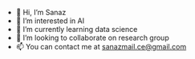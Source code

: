 - 👋 Hi, I’m Sanaz
- 👀 I’m interested in AI
- 🌱 I’m currently learning data science
- 💞️ I’m looking to collaborate on research group 
- 📫 You can contact me at sanazmail.ce@gmail.com

<!---
sanazgit/sanazgit is a ✨ special ✨ repository because its `README.md` (this file) appears on your GitHub profile.
You can click the Preview link to take a look at your changes.
--->
